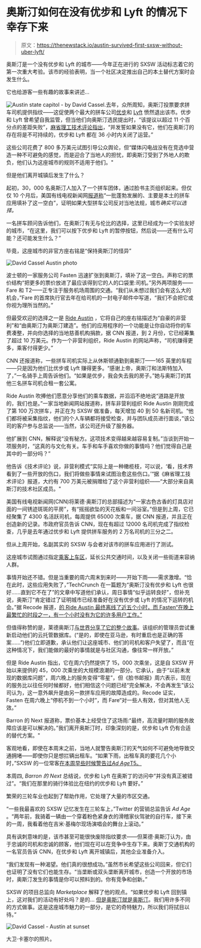 # 奥斯汀如何在没有优步和 Lyft 的情况下幸存下来

> 原文：<https://thenewstack.io/austin-survived-first-sxsw-without-uber-lyft/>

奥斯汀是一个没有优步和 Lyft 的城市——今年正在进行的 SXSW 活动标志着它的第一次重大考验。该市的经验表明，当一个社区决定推出自己的本土替代方案时会发生什么。

它也给游客一些有趣的故事来讲述…

![ Austin state capitol - by David Cassel.](img/a8fe36f46628ec1e74b381c7f4f98612.png)去年，众所周知，奥斯汀投票要求拼车司机提供指纹——这促使两个最大的拼车公司[优步](https://www.uber.com/)和 [Lyft](https://www.lyft.com/) 愤然退出该市。优步和 Lyft 曾希望自我监管，但当他们向奥斯汀选民提出时，“该提议以超过 11 个百分点的差距失败”，[麻省理工技术评论指出](https://www.technologyreview.com/s/603792/hailing-a-different-ride-in-austin/)，“并发誓如果没有它，他们在奥斯汀的存在将是不可持续的，优步和 Lyft 都在 36 小时内关闭了运营。”

这些公司花费了 800 多万美元试图引导公众舆论，但“媒体闪电战没有在竞选中营造一种不可避免的感觉，而是迎合了当地人的担忧，即奥斯汀受到了外地人的欺负，他们认为这座城市的规则不适用于他们。"

但是他们离开城镇后发生了什么？

起初，30，000 名奥斯汀人加入了一个拼车团体，通过脸书主页组织起来。但仅仅 10 个月后，美国有线电视新闻网[报道称](http://money.cnn.com/2017/03/08/technology/austin-uber-lyft-sxsw/index.html)“一批蓬勃发展的、主要是本土的拼车应用填补了这一空白”，证明如果大型拼车公司反对当地法规，城市*确实可以选择。*

一名拼车顾问告诉他们，在奥斯汀有无与伦比的选择，这里已经成为一个实验友好的城市，“在这里，我们可以按下优步和 Lyft 的暂停按钮，然后说——还有什么可能？还可能发生什么？”

毕竟，这座城市的非官方座右铭是“保持奥斯汀的怪异”

![ David Cassel Austin photo ](img/b8e3d736670dd0365fb32da628d04950.png)

波士顿的一家服务公司 Fasten 迅速扩张到奥斯汀，填补了这一空白。声称它的票价结构“把更多的票价放进了最应该得到它的人的口袋里:司机。”另外两项服务——Fare 和 T2——正专注于服务机场周围的交通。“我们从未想过我们会有这么大的机会，”Fare 的首席执行官去年在给司机的一封电子邮件中写道，“我们不会把它或你视为理所当然的。”

但最受欢迎的选择之一是 [Ride Austin](http://www.rideaustin.com/#the-first-ride-is-coming-soon) ，它将自己的座右铭描述为“自豪的非营利”和“由奥斯汀为奥斯汀建造”。他们的应用程序的一个功能是让你自动将你的车费凑整，并向你选择的当地慈善机构捐款，据 CNN 报道，到 2 月份，它已经筹集了超过 10 万美元。作为一个非营利组织，Ride Austin 的网站声称，“司机赚得更多，乘客付得更少。”

CNN 还报道称，一些拼车司机实际上从休斯顿通勤到奥斯汀——165 英里的车程——只是因为他们比优步或 Lyft 赚得更多。“感谢上帝，奥斯汀和法斯特加入了，”一名骑手上周告诉他们。“如果是优步，我会失去我的房子。”她与奥斯汀的其他三名拼车司机合租一套公寓。

Ride Austin 吹捧他们愿意分享他们的乘车数据，并滔滔不绝地说“道路是开放的，我们也是。”一家当地新闻网站报道称，拼车非营利组织 Ride Austin 刚刚完成了第 100 万次拼车，并正在为 SXSW 做准备，每天增加 40 到 50 名新司机。“他们都将被采集指纹，他们的个人车辆都将接受检查，并与团队成员进行面谈，”该公司的客户参与总监说——当然，该公司还升级了服务器。

他扩展到 CNN，解释说“没有秘方。这项技术变得越来越容易复制。”当谈到开始一项服务时，“这真的与文化有关。车手和车手喜欢你做的事情吗？他们觉得自己是其中的一部分吗？”

他告诉《技术评论》说，非营利模式“实际上是一种橄榄枝，可以说，‘看，技术界看到了一些开放的伤口，我们将做些事情来试图治愈这些伤口。’“据《麻省理工技术评论》报道，大约有 700 万美元被捐赠给了这个非营利组织——“大部分来自奥斯汀的技术社区成员。"

美国有线电视新闻网(CNN)将莱德·奥斯汀的总部描述为“一家古色古香的灯具店对面的一间锈迹斑斑的平房”，有“摇摇欲坠的天花板和一间浴室。”但是到上周，它已经聚集了 4300 名活跃司机，每周提供 65000 次乘车，据 CNN 报道，并且正在创造新的记录。市政府官员告诉 CNN，现在有超过 12000 名司机完成了指纹检查，几乎是去年通过优步和 Lyft 提供拼车服务的 2 万名司机的三分之二。

但从上周开始，名副其实的 SXSW 与会者对该市的拼车应用进行了测试。

这座城市试图通过指定[乘客上车区](http://www.austintexas.gov/sites/default/files/files/CityStage/Transportation/SXSW2017_MAP_PassengerZones_03032017.pdf)，延长公共交通时间，以及关闭一些街道来容纳人群。

事情开始还不错。但是当重要的周六周末到来时——开始下雨——需求激增。“恰在此时，这些应用失败了，”TechCrunch 在一篇题为“奥斯汀没有优步和 Lyft 也很好……直到它不在了”的文章中写道他们承认，周日事情“似乎运转良好”，但补充说，奥斯汀“肯定错过了证明城市已经准备好在没有优步或 Lyft 的情况下运转的机会。”据 Recode 报道，[的 Ride Austin 最终离线了近五个小时，而 Fasten“在晚上最繁忙的时段之一，有一个小时没有为它的许多用户工作。”](http://www.recode.net/2017/3/12/14900568/sxsw-uber-lyft-ride-austin-outage)

但值得称赞的是，莱德奥斯汀[与世界分享了它的整个故事](https://www.facebook.com/werideaustin/posts/228900194180723)。该组织的管理员尝试重新启动他们的云托管数据库。(“是的，即使在亚马逊，有时重启也是正确的答案……”)他们立即道歉，承认他们让这座城市、他们的司机和客户失望了，而且“在这种情况下，我们能做的最好的事情就是与社区沟通，像往常一样开放。”

但是 Ride Austin 指出，它在周六仍然提供了 15，000 次乘坐，这是自 SXSW 开始以来提供的 45，000 次乘坐的大规模浪潮的一部分。它承认，由于“以前未发现的数据库问题”，周六晚上的服务变得“零星”，但《脸书邮报》周六表示，现在的服务比以往任何时候都好，他们相信这个问题已经“完全解决，不会再发生”该公司认为，这一意外飙升是由另一款拼车应用的故障造成的。Recode 证实，Fasten 在周六晚上“停机不到一个小时”，而 Fare“对一些人有效，但对其他人无效。”

Barron 的 Next 报道称，票价基本上经受住了这场雨:“最终，高流量时期的服务故障应该是可以解决的。”我们离开奥斯汀时，印象深刻的是，优步和 Lyft 仍有合适的替代方案。"

客观地看，即使在本周末之前，当地人就警告奥斯汀的天气如何不可避免地导致交通拥堵——即使你只是想拦辆出租车。“如果下雨，出租车真的要花几个小时，”SXSW 的一位常客[在本周早些时候警告过*Ad Age*T5。](http://adage.com/article/special-report-sxsw/sxsw-survival-guide/308164/)

本周四, *Barron 的 Next* 总结说，优步和 Lyft 在奥斯丁的访问中“并没有真正被错过”。“我们在那里的骑行体验比在纽约的优步和 Lyft 要好。”

繁荣的三轮车业也起到了帮助作用，它处理了大量的市区交通。

“一些我最喜欢的 SXSW 记忆发生在三轮车上，”Twitter 的营销总监告诉 *Ad Age* 。“两年前，我骑着一辆由一个穿着粉色紧身衣的滑稽家伙驾驶的自行车，接下来的一周，我看着他在吉米·基梅尔现场演唱会的舞台上滚动。”

具有讽刺意味的是，该市甚至可能很快废除指纹要求——但莱德·奥斯汀认为，由于忠诚的司机和忠诚的顾客，他们现在可以在竞争中生存下来。奥斯丁交通机构的一名官员告诉 CNN，在优步和 Lyft 离开城镇后，其他企业准备介入。

“我们发现有一种渴望。他们真的很想成功。”虽然市长希望这些公司回来，但它们也证明了没有它们也能生存。“当垄断或双头垄断离开城市，创造一个开放的市场时，奥斯汀发生的事情是你可以预料到的。你有竞争和创新。”

SXSW 的项目总监向 *Marketplace* 解释了他的观点。“如果优步和 Lyft 回到镇上，这对我们的活动有好处吗？是的… [但是奥斯汀就是奥斯汀](https://www.marketplace.org/2017/03/15/world/why-ride-sharing-companies-are-absent-sxsw)。我们用许多不同的方式做事。这是这座城市魅力的一部分，是它的奇特魅力，所以我们将拭目以待。”

![David Cassel - Austin at sunset ](img/1f6792b32d60b5ea1278af22fa0c713d.png)

大卫·卡塞尔的照片。

<svg xmlns:xlink="http://www.w3.org/1999/xlink" viewBox="0 0 68 31" version="1.1"><title>Group</title> <desc>Created with Sketch.</desc></svg>